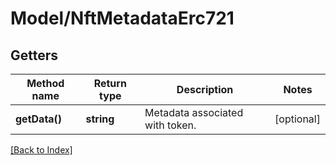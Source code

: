 # Model/NftMetadataErc721

## Getters

Method name | Return type | Description | Notes
------------ | ------------- | ------------- | -------------
**getData()** | **string** | Metadata associated with token. | [optional]

[[Back to Index]](../index.md)
